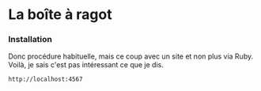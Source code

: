 # La boîte à ragot

### Installation
Donc procédure habituelle, mais ce coup avec un site et non plus via Ruby. Voilà, je sais c'est pas intéressant ce que je dis. 


```sh
http://localhost:4567
